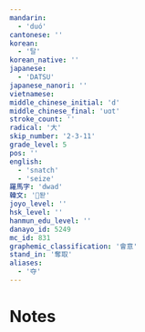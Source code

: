 ```yaml
---
mandarin:
  - 'duó'
cantonese: ''
korean:
  - '탈'
korean_native: ''
japanese:
  - 'DATSU'
japanese_nanori: ''
vietnamese:
middle_chinese_initial: 'd'
middle_chinese_final: 'uɑt'
stroke_count: ''
radical: '大'
skip_number: '2-3-11'
grade_level: 5
pos: ''
english:
  - 'snatch'
  - 'seize'
羅馬字: 'dwad'
韓文: '돧'
joyo_level: ''
hsk_level: ''
hanmun_edu_level: ''
danayo_id: 5249
mc_id: 831
graphemic_classification: '會意'
stand_in: '奪取'
aliases:
  - '夺'
---
```


# Notes
